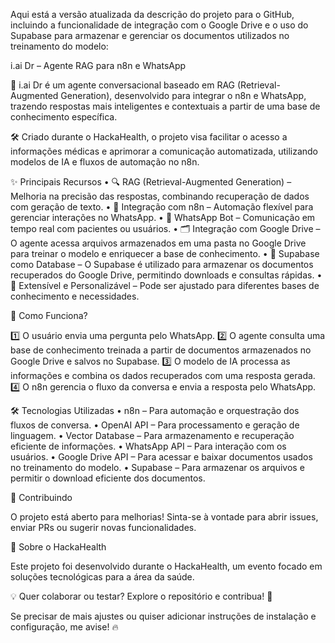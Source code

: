 Aqui está a versão atualizada da descrição do projeto para o GitHub, incluindo a funcionalidade de integração com o Google Drive e o uso do Supabase para armazenar e gerenciar os documentos utilizados no treinamento do modelo:

i.ai Dr – Agente RAG para n8n e WhatsApp

🚀 i.ai Dr é um agente conversacional baseado em RAG (Retrieval-Augmented Generation), desenvolvido para integrar o n8n e WhatsApp, trazendo respostas mais inteligentes e contextuais a partir de uma base de conhecimento específica.

🛠️ Criado durante o HackaHealth, o projeto visa facilitar o acesso a informações médicas e aprimorar a comunicação automatizada, utilizando modelos de IA e fluxos de automação no n8n.

✨ Principais Recursos
	•	🔍 RAG (Retrieval-Augmented Generation) – Melhoria na precisão das respostas, combinando recuperação de dados com geração de texto.
	•	🤖 Integração com n8n – Automação flexível para gerenciar interações no WhatsApp.
	•	📲 WhatsApp Bot – Comunicação em tempo real com pacientes ou usuários.
	•	🗂 Integração com Google Drive – O agente acessa arquivos armazenados em uma pasta no Google Drive para treinar o modelo e enriquecer a base de conhecimento.
	•	💾 Supabase como Database – O Supabase é utilizado para armazenar os documentos recuperados do Google Drive, permitindo downloads e consultas rápidas.
	•	🔄 Extensível e Personalizável – Pode ser ajustado para diferentes bases de conhecimento e necessidades.

🚀 Como Funciona?

1️⃣ O usuário envia uma pergunta pelo WhatsApp.
2️⃣ O agente consulta uma base de conhecimento treinada a partir de documentos armazenados no Google Drive e salvos no Supabase.
3️⃣ O modelo de IA processa as informações e combina os dados recuperados com uma resposta gerada.
4️⃣ O n8n gerencia o fluxo da conversa e envia a resposta pelo WhatsApp.

🛠 Tecnologias Utilizadas
	•	n8n – Para automação e orquestração dos fluxos de conversa.
	•	OpenAI API – Para processamento e geração de linguagem.
	•	Vector Database – Para armazenamento e recuperação eficiente de informações.
	•	WhatsApp API – Para interação com os usuários.
	•	Google Drive API – Para acessar e baixar documentos usados no treinamento do modelo.
	•	Supabase – Para armazenar os arquivos e permitir o download eficiente dos documentos.

📌 Contribuindo

O projeto está aberto para melhorias! Sinta-se à vontade para abrir issues, enviar PRs ou sugerir novas funcionalidades.

🎯 Sobre o HackaHealth

Este projeto foi desenvolvido durante o HackaHealth, um evento focado em soluções tecnológicas para a área da saúde.

💡 Quer colaborar ou testar? Explore o repositório e contribua! 🚀

Se precisar de mais ajustes ou quiser adicionar instruções de instalação e configuração, me avise! 🔥
